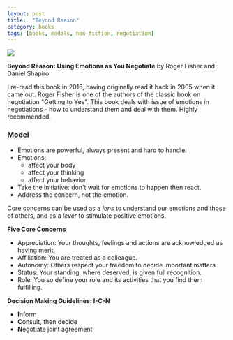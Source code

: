 ```yaml
---
layout: post
title:  "Beyond Reason"
category: books
tags: [books, models, non-fiction, negotiation]
---
```


<a target="_blank"  href="https://www.amazon.com/gp/product/0143037781/ref=as_li_tl?ie=UTF8&camp=1789&creative=9325&creativeASIN=0143037781&linkCode=as2&tag=42models-20&linkId=5c1285dcd59d5094a312ddabdcbbf9db"><img border="0" src="//ws-na.amazon-adsystem.com/widgets/q?_encoding=UTF8&MarketPlace=US&ASIN=0143037781&ServiceVersion=20070822&ID=AsinImage&WS=1&Format=_SL160_&tag=42models-20" ></a><img src="//ir-na.amazon-adsystem.com/e/ir?t=42models-20&l=am2&o=1&a=0143037781" width="1" height="1" border="0" alt="" style="border:none !important; margin:0px !important;" />

**Beyond Reason: Using Emotions as You Negotiate** by Roger Fisher and Daniel Shapiro

I re-read this book in 2016, having originally read it back in 2005 when it came out. Roger Fisher is one of the authors of the classic book on negotiation "Getting to Yes". This book deals with issue of emotions in negotiations - how to understand them and deal with them. Highly recommended.

### Model

- Emotions are powerful, always present and hard to handle.
- Emotions:
	- affect your body
	- affect your thinking
	- affect your behavior
- Take the initiative: don't wait for emotions to happen then react.
- Address the concern, not the emotion. 

Core concerns can be used as a *lens* to understand our emotions and those of others, and as a *lever* to stimulate positive emotions.

**Five Core Concerns**

- Appreciation: Your thoughts, feelings and actions are acknowledged as having merit.
- Affiliation: You are treated as a colleague.
- Autonomy: Others respect your freedom to decide important matters.
- Status: Your standing, where deserved, is given full recognition.
- Role: You so define your role and its activities that you find them fulfilling.

**Decision Making Guidelines: I-C-N**

- **I**nform 
- **C**onsult, then decide
- **N**egotiate joint agreement
